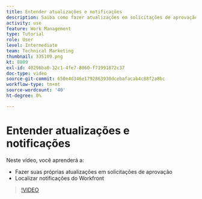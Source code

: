 ```yaml
---
title: Entender atualizações e notificações
description: Saiba como fazer atualizações em solicitações de aprovação e encontrar suas notificações no Workfront.
activity: use
feature: Work Management
type: Tutorial
role: User
level: Intermediate
team: Technical Marketing
thumbnail: 335109.png
kt: 8809
exl-id: 40296ba0-32c1-4fe7-8060-f71991872c37
doc-type: video
source-git-commit: 650e4d346e1792863930dcebafacab4c88f2a8bc
workflow-type: tm+mt
source-wordcount: '40'
ht-degree: 0%

---
```


# Entender atualizações e notificações

Neste vídeo, você aprenderá a:

* Fazer suas próprias atualizações em solicitações de aprovação
* Localizar notificações do Workfront

>[!VIDEO](https://video.tv.adobe.com/v/335109/?quality=12&learn=on)

<!---
learn more URLS
Tag others on updates
Update work
--->
